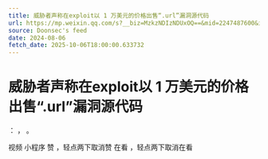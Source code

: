 ```yaml
---
title: 威胁者声称在exploit以 1 万美元的价格出售“.url”漏洞源代码
url: https://mp.weixin.qq.com/s?__biz=MzkzNDIzNDUxOQ==&mid=2247487600&idx=3&sn=fe6592479e639e297f50ba06adb981aa
source: Doonsec's feed
date: 2024-08-06
fetch_date: 2025-10-06T18:00:00.633732
---
```


# 威胁者声称在exploit以 1 万美元的价格出售“.url”漏洞源代码

：
，
。

视频
小程序
赞
，轻点两下取消赞
在看
，轻点两下取消在看